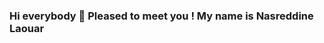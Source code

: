 ### Hi everybody 👋 Pleased to meet you ! My name is Nasreddine Laouar

<!--
**nasreddinelaouar/nasreddinelaouar** is a ✨ _special_ ✨ repository because its `README.md` (this file) appears on your GitHub profile.

- 🔭 I’m currently working as a Broadcast Enginnering Expert
- 🌱 I’m currently learning attending Level Up in Tech, a DevOps Engineering Cloud Bootcamp program where 
      I am learning the following skills through real-project and industry mentoring
- 📫 How to reach me:laouarn@hotmail.com
- 😄 Pronouns: He/Him
- ⚡ Fun fact: ...
-->
